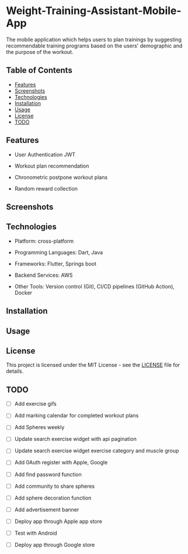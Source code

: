 # Weight-Training-Assistant-Mobile-App
The mobile application which helps users to plan trainings by suggesting recommendable training programs based on the users' demographic and the purpose of the workout.

## Table of Contents
- [Features](#features)
- [Screenshots](#screenshots)
- [Technologies](#technologies)
- [Installation](#installation)
- [Usage](#usage)
- [License](#license)
- [TODO](#todo)


## Features
- User Authentication JWT
  
- Workout plan recommendation
  
- Chronometric postpone workout plans
  
- Random reward collection

## Screenshots

## Technologies
- Platform: cross-platform

- Programming Languages: Dart, Java

- Frameworks: Flutter, Springs boot

- Backend Services: AWS

- Other Tools: Version control (Git), CI/CD pipelines (GitHub Action), Docker

## Installation

## Usage

## License

This project is licensed under the MIT License - see the [LICENSE](LICENSE) file for details.

## TODO
- [ ] Add exercise gifs
  
- [ ] Add marking calendar for completed workout plans
  
- [ ] Add Spheres weekly
  
- [ ] Update search exercise widget with api pagination
  
- [ ] Update search exercise widget exercise category and muscle group
  
- [ ] Add 0Auth register with Apple, Google
  
- [ ] Add find password function
  
- [ ] Add community to share spheres
  
- [ ] Add sphere decoration function
  
- [ ] Add advertisement banner
  
- [ ] Deploy app through Apple app store
  
- [ ] Test with Android
  
- [ ] Deploy app through Google store
  
